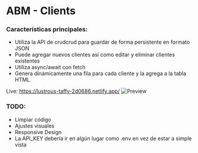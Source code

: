 # ABM - Clients

### Características principales:

-   Utiliza la API de crudcrud para guardar de forma persistente en formato JSON
-   Puede agregar nuevos clientes así como editar y eliminar clientes existentes
-   Utiliza async/await con fetch
-   Genera dinámicamente una fila para cada cliente y la agrega a la tabla HTML

Live: https://lustrous-taffy-2d0686.netlify.app/
![Preview](https://i.imgur.com/pEmlOiu.png)

### TODO:

-   Limpiar código
-   Ajustes visuales
-   Responsive Design
-   La API_KEY debería ir en algún lugar como .env en vez de estar a simple vista
